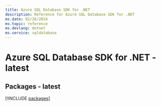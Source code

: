 ```yaml
---
title: Azure SQL Database SDK for .NET
description: Reference for Azure SQL Database SDK for .NET
ms.date: 02/26/2024
ms.topic: reference
ms.devlang: dotnet
ms.service: sqldatabase
---
```

# Azure SQL Database SDK for .NET - latest
## Packages - latest
[!INCLUDE [packages](sql-database-index.md)]
